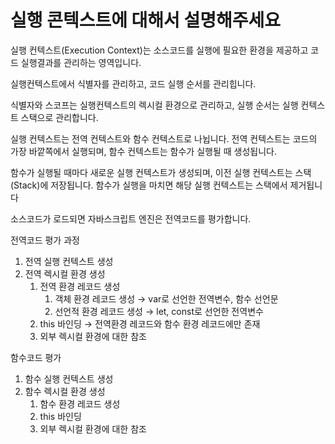 # 실행 콘텍스트에 대해서 설명해주세요
실행 컨텍스트(Execution Context)는 소스코드를 실행에 필요한 환경을 제공하고 코드 실행결과를 관리하는 영역입니다.

실행컨텍스트에서 식별자를 관리하고, 코드 실행 순서를 관리힙니다.

식별자와 스코프는 실행컨텍스트의 렉시컬 환경으로 관리하고, 실행 순서는 실행 컨텍스트 스택으로 관리합니다. 

실행 컨텍스트는 전역 컨텍스트와 함수 컨텍스트로 나뉩니다. 전역 컨텍스트는 코드의 가장 바깥쪽에서 실행되며, 함수 컨텍스트는 함수가 실행될 때 생성됩니다.

함수가 실행될 때마다 새로운 실행 컨텍스트가 생성되며, 이전 실행 컨텍스트는 스택(Stack)에 저장됩니다. 함수가 실행을 마치면 해당 실행 컨텍스트는 스택에서 제거됩니다

소스코드가 로드되면 자바스크립트 엔진은 전역코드를 평가합니다.

전역코드 평가 과정

1. 전역 실행 컨텍스트 생성
2. 전역 렉시컬 환경 생성
    1. 전역 환경 레코드 생성
        1. 객체 환경 레코드 생성 → var로 선언한 전역변수, 함수 선언문
        2. 선언적 환경 레코드 생성 → let, const로 선언한 전역변수
    2. this 바인딩 → 전역환경 레코드와 함수 환경 레코드에만 존재
    3. 외부 렉시컬 환경에 대한 참조

함수코드 평가

1. 함수 실행 컨텍스트 생성
2. 함수 렉시컬 환경 생성
    1. 함수 환경 레코드 생성
    2. this 바인딩
    3. 외부 렉시컬 환경에 대한 참조
